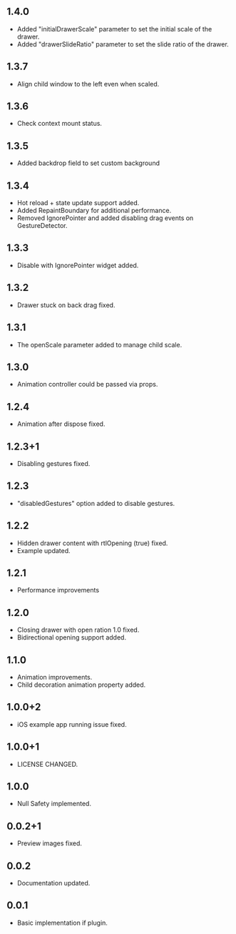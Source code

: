 ## 1.4.0

* Added "initialDrawerScale" parameter to set the initial scale of the drawer.
* Added "drawerSlideRatio" parameter to set the slide ratio of the drawer.

## 1.3.7

* Align child window to the left even when scaled.

## 1.3.6

* Check context mount status.

## 1.3.5

* Added backdrop field to set custom background

## 1.3.4

* Hot reload + state update support added.
* Added RepaintBoundary for additional performance.
* Removed IgnorePointer and added disabling drag events on GestureDetector.

## 1.3.3

* Disable with IgnorePointer widget added.

## 1.3.2

* Drawer stuck on back drag fixed.

## 1.3.1

* The openScale parameter added to manage child scale.

## 1.3.0

* Animation controller could be passed via props.

## 1.2.4

* Animation after dispose fixed.

## 1.2.3+1

* Disabling gestures fixed.

## 1.2.3

* "disabledGestures" option added to disable gestures.

## 1.2.2

* Hidden drawer content with rtlOpening (true) fixed.
* Example updated.

## 1.2.1

* Performance improvements

## 1.2.0

* Closing drawer with open ration 1.0 fixed.
* Bidirectional opening support added.

## 1.1.0

* Animation improvements.
* Child decoration animation property added.

## 1.0.0+2

* iOS example app running issue fixed.

## 1.0.0+1

* LICENSE CHANGED.

## 1.0.0

* Null Safety implemented.

## 0.0.2+1

* Preview images fixed.

## 0.0.2

* Documentation updated.

## 0.0.1

* Basic implementation if plugin.
